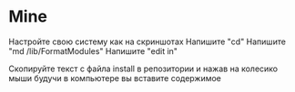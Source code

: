 # Mine
Настройте свою систему как на скриншотах
Напишите "cd"
Напишите "md /lib/FormatModules"
Напишите "edit in"

Скопируйте текст c файла install в репозитории и нажав на колесико мыши будучи в компьютере вы вставите содержимое
